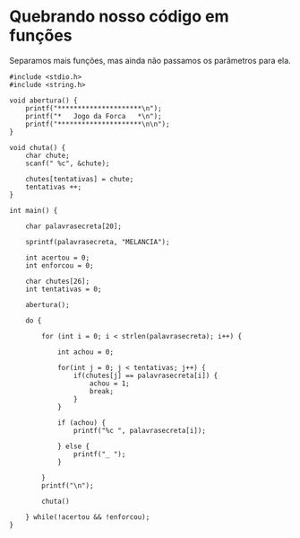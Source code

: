 # Quebrando nosso código em funções

Separamos mais funções, mas ainda não passamos os parâmetros para ela.

    #include <stdio.h>
    #include <string.h>

    void abertura() {
        printf("*********************\n");
        printf("*   Jogo da Forca   *\n");
        printf("*********************\n\n");
    }

    void chuta() {
        char chute;
        scanf(" %c", &chute);

        chutes[tentativas] = chute;
        tentativas ++;
    }

    int main() {

        char palavrasecreta[20];

        sprintf(palavrasecreta, "MELANCIA");

        int acertou = 0;
        int enforcou = 0;

        char chutes[26];
        int tentativas = 0;

        abertura();

        do {

            for (int i = 0; i < strlen(palavrasecreta); i++) {

                int achou = 0;

                for(int j = 0; j < tentativas; j++) {
                    if(chutes[j] == palavrasecreta[i]) {
                        achou = 1;
                        break;
                    }
                }

                if (achou) {
                    printf("%c ", palavrasecreta[i]);

                } else {
                    printf("_ ");
                }

            }
            printf("\n");

            chuta()

        } while(!acertou && !enforcou);
    }
